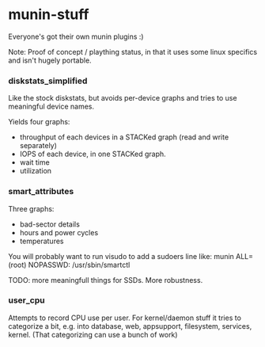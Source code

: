 # munin-stuff
Everyone's got their own munin plugins :)


Note: Proof of concept / plaything status, in that it uses some linux specifics and isn't hugely portable.


### diskstats_simplified
Like the stock diskstats, but avoids per-device graphs and tries to use meaningful device names.

Yields four graphs:
* throughput of each devices in a STACKed graph (read and write separately)
* IOPS of each device, in one STACKed graph.
* wait time 
* utilization


### smart_attributes

Three graphs:
- bad-sector details
- hours and power cycles
- temperatures

You will probably want to run visudo to add a sudoers line like:
munin     ALL=(root)   NOPASSWD: /usr/sbin/smartctl

TODO: more meaningfull things for SSDs. More robustness.


### user_cpu

Attempts to record CPU use per user. For kernel/daemon stuff it tries to categorize a bit, e.g. into database, web, appsupport, filesystem, services, kernel.
(That categorizing can use a bunch of work)
